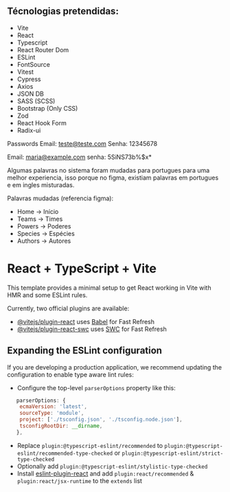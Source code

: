 ## Técnologias pretendidas:

- Vite
- React
- Typescript
- React Router Dom
- ESLint
- FontSource
- Vitest
- Cypress
- Axios
- JSON DB
- SASS (SCSS)
- Bootstrap (Only CSS)
- Zod
- React Hook Form
- Radix-ui



Passwords
Email: teste@teste.com
Senha: 12345678

Email: maria@example.com
senha: 5SiNS73b%$x*


Algumas palavras no sistema foram mudadas para portugues para uma melhor experiencia, isso porque no figma, existiam palavras em portugues e em ingles misturadas.

Palavras mudadas (referencia figma):
- Home -> Início
- Teams -> Times
- Powers -> Poderes
- Species -> Espécies
- Authors -> Autores

# React + TypeScript + Vite

This template provides a minimal setup to get React working in Vite with HMR and some ESLint rules.

Currently, two official plugins are available:

- [@vitejs/plugin-react](https://github.com/vitejs/vite-plugin-react/blob/main/packages/plugin-react/README.md) uses [Babel](https://babeljs.io/) for Fast Refresh
- [@vitejs/plugin-react-swc](https://github.com/vitejs/vite-plugin-react-swc) uses [SWC](https://swc.rs/) for Fast Refresh

## Expanding the ESLint configuration

If you are developing a production application, we recommend updating the configuration to enable type aware lint rules:

- Configure the top-level `parserOptions` property like this:

```js
   parserOptions: {
    ecmaVersion: 'latest',
    sourceType: 'module',
    project: ['./tsconfig.json', './tsconfig.node.json'],
    tsconfigRootDir: __dirname,
   },
```

- Replace `plugin:@typescript-eslint/recommended` to `plugin:@typescript-eslint/recommended-type-checked` or `plugin:@typescript-eslint/strict-type-checked`
- Optionally add `plugin:@typescript-eslint/stylistic-type-checked`
- Install [eslint-plugin-react](https://github.com/jsx-eslint/eslint-plugin-react) and add `plugin:react/recommended` & `plugin:react/jsx-runtime` to the `extends` list
